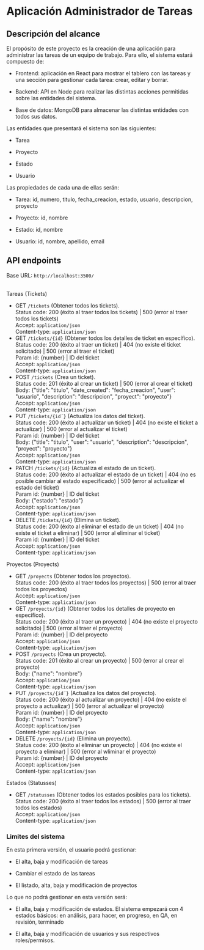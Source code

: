 
# Aplicación Administrador de Tareas

## Descripción del alcance

El propósito de este proyecto es la creación de una aplicación para administrar las tareas de un equipo de trabajo. 
Para ello, el sistema estará compuesto de:

-   Frontend: aplicación en React para mostrar el tablero con las tareas y una sección para gestionar cada tarea: crear, editar y borrar.
    
-   Backend: API en Node para realizar las distintas acciones permitidas sobre las entidades del sistema.
    
-   Base de datos: MongoDB para almacenar las distintas entidades con todos sus datos.

Las entidades que presentará el sistema son las siguientes:

-   Tarea
    
-   Proyecto
    
-   Estado
    
-   Usuario
    
Las propiedades de cada una de ellas serán:

-   Tarea: id, numero, titulo, fecha_creacion, estado, usuario, descripcion, proyecto
    
-   Proyecto: id, nombre
    
-   Estado: id, nombre
    
-   Usuario: id, nombre, apellido, email

## API endpoints

Base URL: `http://localhost:3500/` <br /><br />

Tareas (Tickets) <br />
- GET `/tickets` (Obtener todos los tickets).<br />
Status code: 200 (éxito al traer todos los tickets) | 500 (error al traer todos los tickets) <br />
Accept: `application/json` <br />
Content-type: `application/json`
- GET `/tickets/{id}` (Obtener todos los detalles de ticket en específico).<br />
Status code: 200 (éxito al traer un ticket) | 404 (no existe el ticket solicitado) | 500 (error al traer el ticket) <br />
Param id: {number} | ID del ticket <br />
Accept: `application/json` <br />
Content-type: `application/json`
- POST `/tickets` (Crea un ticket).<br />
Status code: 201 (éxito al crear un ticket) | 500 (error al crear el ticket) <br />
Body: {"title": "titulo", "date_created": "fecha_creacion", "user": "usuario", "description": "descripcion", "proyect": "proyecto"} <br />
Accept: `application/json` <br />
Content-type: `application/json`
- PUT `/tickets/{id´}` (Actualiza los datos del ticket).<br />
Status code: 200 (éxito al actualizar un ticket) | 404 (no existe el ticket a actualizar) | 500 (error al actualizar el ticket) <br />
Param id: {number} | ID del ticket <br />
Body: {"title": "titulo", "user": "usuario", "description": "descripcion", "proyect": "proyecto"} <br />
Accept: `application/json` <br />
Content-type: `application/json`
- PATCH `/tickets/{id}` (Actualiza el estado de un ticket).<br />
Status code: 200 (éxito al actualizar el estado de un ticket) | 404 (no es posible cambiar al estado especificado) | 500 (error al actualizar el estado del ticket) <br />
Param id: {number} | ID del ticket <br />
Body: {"estado": "estado"} <br />
Accept: `application/json` <br />
Content-type: `application/json`
- DELETE `/tickets/{id}` (Elimina un ticket).<br />
Status code: 200 (éxito al eliminar el estado de un ticket) | 404 (no existe el ticket a eliminar) | 500 (error al eliminar el ticket) <br />
Param id: {number} | ID del ticket <br />
Accept: `application/json` <br />
Content-type: `application/json`

Proyectos (Proyects) <br />
- GET `/proyects` (Obtener todos los proyectos).<br />
Status code: 200 (éxito al traer todos los proyectos) | 500 (error al traer todos los proyectos) <br />
Accept: `application/json` <br />
Content-type: `application/json`
- GET `/proyects/{id}` (Obtener todos los detalles de proyecto en específico).<br />
Status code: 200 (éxito al traer un proyecto) | 404 (no existe el proyecto solicitado) | 500 (error al traer el proyecto) <br />
Param id: {number} | ID del proyecto <br />
Accept: `application/json` <br />
Content-type: `application/json`
- POST `/proyects` (Crea un proyecto).<br />
Status code: 201 (éxito al crear un proyecto) | 500 (error al crear el proyecto) <br />
Body: {"name": "nombre"} <br />
Accept: `application/json` <br />
Content-type: `application/json`
- PUT `/proyects/{id´}` (Actualiza los datos del proyecto).<br />
Status code: 200 (éxito al actualizar un proyecto) | 404 (no existe el proyecto a actualizar) | 500 (error al actualizar el proyecto) <br />
Param id: {number} | ID del proyecto <br />
Body: {"name": "nombre"} <br />
Accept: `application/json` <br />
Content-type: `application/json`
- DELETE `/proyects/{id}` (Elimina un proyecto).<br />
Status code: 200 (éxito al eliminar un proyecto) | 404 (no existe el proyecto a eliminar) | 500 (error al wliminar el proyecto) <br />
Param id: {number} | ID del proyecto <br />
Accept: `application/json` <br />
Content-type: `application/json`

Estados (Statusses) <br />
- GET `/statusses` (Obtener todos los estados posibles para los tickets).<br />
Status code: 200 (éxito al traer todos los estados) | 500 (error al traer todos los estados) <br />
Accept: `application/json` <br />
Content-type: `application/json`

### Limites del sistema

  En esta primera versión, el usuario podrá gestionar:

-   El alta, baja y modificación de tareas
    
-   Cambiar el estado de las tareas
    
-   El listado, alta, baja y modificación de proyectos
    

Lo que no podrá gestionar en esta versión será:

-   El alta, baja y modificación de estados. El sistema empezará con 4 estados básicos: en análisis, para hacer, en progreso, en QA, en revisión, terminado
    
-   El alta, baja y modificación de usuarios y sus respectivos roles/permisos.
    
